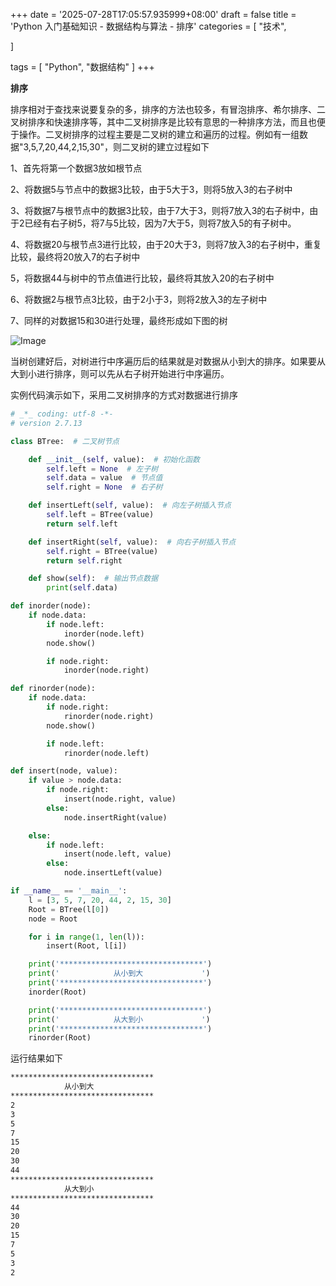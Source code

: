 +++
date = '2025-07-28T17:05:57.935999+08:00'
draft = false
title = 'Python 入门基础知识 - 数据结构与算法 - 排序'
categories = [
    "技术",

]

tags = [
    "Python",
    "数据结构"
]
+++

**排序**

排序相对于查找来说要复杂的多，排序的方法也较多，有冒泡排序、希尔排序、二叉树排序和快速排序等，其中二叉树排序是比较有意思的一种排序方法，而且也便于操作。二叉树排序的过程主要是二叉树的建立和遍历的过程。例如有一组数据"3,5,7,20,44,2,15,30"，则二叉树的建立过程如下

1、首先将第一个数据3放如根节点

2、将数据5与节点中的数据3比较，由于5大于3，则将5放入3的右子树中

3、将数据7与根节点中的数据3比较，由于7大于3，则将7放入3的右子树中，由于2已经有右子树5，将7与5比较，因为7大于5，则将7放入5的有子树中。

4、将数据20与根节点3进行比较，由于20大于3，则将7放入3的右子树中，重复比较，最终将20放入7的右子树中

5，将数据44与树中的节点值进行比较，最终将其放入20的右子树中

6、将数据2与根节点3比较，由于2小于3，则将2放入3的左子树中

7、同样的对数据15和30进行处理，最终形成如下图的树

![Image](https://durban-space1.b0.upaiyun.com/up/109-1.png)

当树创建好后，对树进行中序遍历后的结果就是对数据从小到大的排序。如果要从大到小进行排序，则可以先从右子树开始进行中序遍历。

实例代码演示如下，采用二叉树排序的方式对数据进行排序

```py
# _*_ coding: utf-8 -*-
# version 2.7.13

class BTree:  # 二叉树节点

    def __init__(self, value):  # 初始化函数
        self.left = None  # 左子树
        self.data = value  # 节点值
        self.right = None  # 右子树

    def insertLeft(self, value):  # 向左子树插入节点
        self.left = BTree(value)
        return self.left

    def insertRight(self, value):  # 向右子树插入节点
        self.right = BTree(value)
        return self.right

    def show(self):  # 输出节点数据
        print(self.data)

def inorder(node):
    if node.data:
        if node.left:
            inorder(node.left)
        node.show()

        if node.right:
            inorder(node.right)

def rinorder(node):
    if node.data:
        if node.right:
            rinorder(node.right)
        node.show()

        if node.left:
            rinorder(node.left)

def insert(node, value):
    if value > node.data:
        if node.right:
            insert(node.right, value)
        else:
            node.insertRight(value)

    else:
        if node.left:
            insert(node.left, value)
        else:
            node.insertLeft(value)

if __name__ == '__main__':
    l = [3, 5, 7, 20, 44, 2, 15, 30]
    Root = BTree(l[0])
    node = Root

    for i in range(1, len(l)):
        insert(Root, l[i])

    print('********************************')
    print('            从小到大             ')
    print('********************************')
    inorder(Root)

    print('********************************')
    print('            从大到小             ')
    print('********************************')
    rinorder(Root)  

```

运行结果如下

```bash
********************************
            从小到大
********************************
2
3
5
7
15
20
30
44
********************************
            从大到小
********************************
44
30
20
15
7
5
3
2
```
